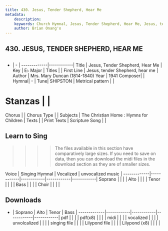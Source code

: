 ```yaml
---
title: 430. Jesus, Tender Shepherd, Hear Me
metadata:
    description: 
    keywords: Church Hymnal, Jesus, Tender Shepherd, Hear Me, Jesus, tender Shepherd, hear me, 
    author: Brian Onang'o
---
```



## 430. JESUS, TENDER SHEPHERD, HEAR ME

```txt

```

- |   -  |
-------------|------------|
Title | Jesus, Tender Shepherd, Hear Me |
Key | E♭ Major |
Titles |  |
First Line | Jesus, tender Shepherd, hear me |
Author | Mrs. Mary Duncan (1814-1840)
Year | 1941
Composer|  |
Hymnal|  - |
Tune| SHIPSTON |
Metrical pattern | |
# Stanzas |  |
Chorus |  |
Chorus Type |  |
Subjects | The Christian Home : Hymns for Children |
Texts |  |
Print Texts | 
Scripture Song |  |
  
## Learn to Sing

>>>> The files available in this section have comparatively large sizes. If you need to save on data, then you can download the midi files in the download section as they are of smaller sizes.

Voice |  Singing Hymnal | Vocalized | unvocalized music |
-------------|------------|------------|------------|------------|
Soprano | | | |
Alto | | | |
Tenor | | | |
Bass | | | |
Choir | | | |

## Downloads

- |  Soprano | Alto | Tenor | Bass |
-------------|------------|------------|------------|------------|
pdf | | | |
pdf(x8) | | | |
midi | | | |
vocalized | | | |
unvolcalized | | | |
singing file | | | |
Lilypond file | | | |
Lilypond (x8) | | | |
  